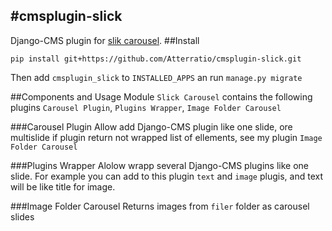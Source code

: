 #cmsplugin-slick
-----
Django-CMS plugin for [slik carousel](http://kenwheeler.github.io/slick/).
##Install
```
pip install git+https://github.com/Atterratio/cmsplugin-slick.git
```
Then add `cmsplugin_slick` to `INSTALLED_APPS` an run `manage.py migrate`

##Components and Usage
Module `Slick Carousel` contains the following plugins `Carousel Plugin`, `Plugins Wrapper`, `Image Folder Carousel`

###Carousel Plugin
Allow add Django-CMS plugin like one slide, ore multislide if plugin return not wrapped list of ellements, see my plugin `Image Folder Carousel`

###Plugins Wrapper
Alolow wrapp several Django-CMS plugins like one slide. For example you can add to this plugin `text` and `image` plugis, and text will be like title for image.

###Image Folder Carousel
Returns images from `filer` folder as carousel slides
